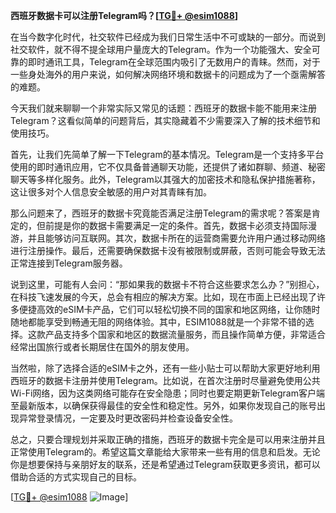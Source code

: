 **西班牙数据卡可以注册Telegram吗？[[TG💪+ @esim1088](https://t.me/s/esim1088)]**

在当今数字化时代，社交软件已经成为我们日常生活中不可或缺的一部分。而说到社交软件，就不得不提全球用户量庞大的Telegram。作为一个功能强大、安全可靠的即时通讯工具，Telegram在全球范围内吸引了无数用户的青睐。然而，对于一些身处海外的用户来说，如何解决网络环境和数据卡的问题成为了一个亟需解答的难题。

今天我们就来聊聊一个非常实际又常见的话题：西班牙的数据卡能不能用来注册Telegram？这看似简单的问题背后，其实隐藏着不少需要深入了解的技术细节和使用技巧。

首先，让我们先简单了解一下Telegram的基本情况。Telegram是一个支持多平台使用的即时通讯应用，它不仅具备普通聊天功能，还提供了诸如群聊、频道、秘密聊天等多样化服务。此外，Telegram以其强大的加密技术和隐私保护措施著称，这让很多对个人信息安全敏感的用户对其青睐有加。

那么问题来了，西班牙的数据卡究竟能否满足注册Telegram的需求呢？答案是肯定的，但前提是你的数据卡需要满足一定的条件。首先，数据卡必须支持国际漫游，并且能够访问互联网。其次，数据卡所在的运营商需要允许用户通过移动网络进行注册操作。最后，还需要确保数据卡没有被限制或屏蔽，否则可能会导致无法正常连接到Telegram服务器。

说到这里，可能有人会问：“那如果我的数据卡不符合这些要求怎么办？”别担心，在科技飞速发展的今天，总会有相应的解决方案。比如，现在市面上已经出现了许多便捷高效的eSIM卡产品，它们可以轻松切换不同的国家和地区网络，让你随时随地都能享受到畅通无阻的网络体验。其中，ESIM1088就是一个非常不错的选择。这款产品支持多个国家和地区的数据流量服务，而且操作简单方便，非常适合经常出国旅行或者长期居住在国外的朋友使用。

当然啦，除了选择合适的eSIM卡之外，还有一些小贴士可以帮助大家更好地利用西班牙的数据卡注册并使用Telegram。比如说，在首次注册时尽量避免使用公共Wi-Fi网络，因为这类网络可能存在安全隐患；同时也要定期更新Telegram客户端至最新版本，以确保获得最佳的安全性和稳定性。另外，如果你发现自己的账号出现异常登录情况，一定要及时更改密码并检查设备安全性。

总之，只要合理规划并采取正确的措施，西班牙的数据卡完全是可以用来注册并且正常使用Telegram的。希望这篇文章能给大家带来一些有用的信息和启发。无论你是想要保持与亲朋好友的联系，还是希望通过Telegram获取更多资讯，都可以借助合适的方式实现自己的目标。

[[TG💪+ @esim1088](https://t.me/s/esim1088) ![Image](https://i.postimg.cc/4NQfJmqS/Snipaste-2025-05-13-00-14-12.png)]